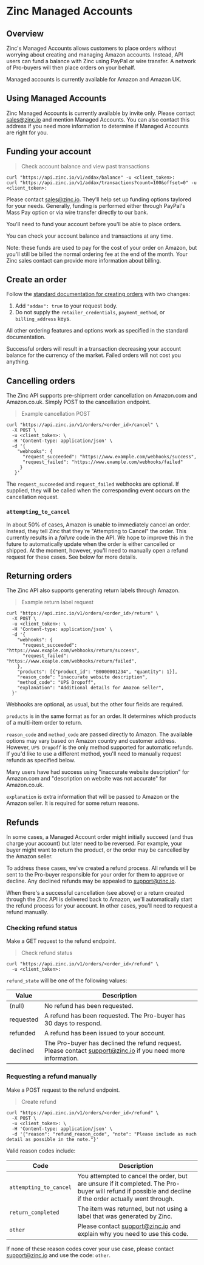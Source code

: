 # Zinc Managed Accounts

## Overview

Zinc's Managed Accounts allows customers to place orders without worrying about
creating and managing Amazon accounts. Instead, API users can fund a balance
with Zinc using PayPal or wire transfer. A network of Pro-buyers will then place
orders on your behalf.

Managed accounts is currently available for Amazon and Amazon UK.

## Using Managed Accounts

Zinc Managed Accounts is currently available by invite only. Please contact
sales@zinc.io and mention Managed Accounts. You can also contact this address if
you need more information to determine if Managed Accounts are right for you.

## Funding your account

> Check account balance and view past transactions

```shell
curl "https://api.zinc.io/v1/addax/balance" -u <client_token>:
curl "https://api.zinc.io/v1/addax/transactions?count=100&offset=0" -u <client_token>:
```

Please contact sales@zinc.io. They'll help set up funding options taylored for
your needs. Generally, funding is performed either through PayPal's Mass Pay
option or via wire transfer directly to our bank.

You'll need to fund your account before you'll be able to place orders.

You can check your account balance and transactions at any time.

Note: these funds are used to pay for the cost of your order on Amazon, but
you'll still be billed the normal ordering fee at the end of the month. Your
Zinc sales contact can provide more information about billing.

## Create an order

Follow the [standard documentation for creating orders]() with two changes:

1. Add `"addax": true` to your request body.
2. Do not supply the `retailer_credentials`, `payment_method`, or `billing_address` keys.

All other ordering features and options work as specified in the standard
documentation.

Successful orders will result in a transaction decreasing your account balance
for the currency of the market. Failed orders will not cost you anything.

## Cancelling orders

The Zinc API supports pre-shipment order cancellation on Amazon.com and
Amazon.co.uk. Simply POST to the cancellation endpoint.

> Example cancellation POST

```shell
curl "https://api.zinc.io/v1/orders/<order_id>/cancel" \
  -X POST \
  -u <client_token>: \
  -H 'Content-type: application/json' \
  -d '{
    "webhooks": {
      "request_succeeded": "https://www.example.com/webhooks/success",
      "request_failed": "https://www.example.com/webhooks/failed"
     }
   }'
```

The `request_succeeded` and `request_failed` webhooks are optional. If supplied,
they will be called when the corresponding event occurs on the cancellation
request.

### `attempting_to_cancel`

In about 50% of cases, Amazon is unable to immediately cancel an order. Instead,
they tell Zinc that they're "Attempting to Cancel" the order. This currently
results in a _failure_ code in the API. We hope to improve this in the future to
automatically update when the order is either cancelled or shipped. At the
moment, however, you'll need to manually open a refund request for these cases.
See below for more details.

## Returning orders

The Zinc API also supports generating return labels through Amazon.

> Example return label request

```shell
curl "https://api.zinc.io/v1/orders/<order_id>/return" \
  -X POST \
  -u <client_token>: \
  -H 'Content-type: application/json' \
  -d '{
    "webhooks": {
      "request_succeeded": "https://www.exaple.com/webhooks/return/success",
      "request_failed": "https://www.exaple.com/webhooks/return/failed",
    },
    "products": [{"product_id": "B0000001234", "quantity": 1}],
    "reason_code": "inaccurate website description",
    "method_code": "UPS Dropoff",
    "explanation": "Additional details for Amazon seller",
  }'
```

Webhooks are optional, as usual, but the other four fields are required.

`products` is in the same format as for an order. It determines which products
of a multi-item order to return.

`reason_code` and `method_code` are passed directly to Amazon. The available
options may vary based on Amazon country and customer address. However, `UPS
Dropoff` is the only method supported for automatic refunds. If you'd like to
use a different method, you'll need to manually request refunds as specified
below.

Many users have had success using "inaccurate website description" for
Amazon.com and "description on website was not accurate" for Amazon.co.uk.

`explanation` is extra information that will be passed to Amazon or the Amazon
seller. It is required for some return reasons.

## Refunds

In some cases, a Managed Account order might initially succeed (and thus charge
your account) but later need to be reversed. For example, your buyer might want
to return the product, or the order may be cancelled by the Amazon seller.

To address these cases, we've created a refund process. All refunds will be sent
to the Pro-buyer responsible for your order for them to approve or decline. Any
declined refunds may be appealed to support@zinc.io.

When there's a successful cancellation (see above) or a return created through
the Zinc API is delivered back to Amazon, we'll automatically start the refund
process for your account. In other cases, you'll need to request a refund
manually.

### Checking refund status

Make a GET request to the refund endpoint.

> Check refund status

```shell
curl "https://api.zinc.io/v1/orders/<order_id>/refund" \
  -u <client_token>:
```

`refund_state` will be one of the following values:

Value | Description
----- | -----------
(null) | No refund has been requested.
requested | A refund has been requested. The Pro-buyer has 30 days to respond.
refunded | A refund has been issued to your account.
declined | The Pro-buyer has declined the refund request. Please contact support@zinc.io if you need more information.

### Requesting a refund manually

Make a POST request to the refund endpoint.

> Create refund

```shell
curl "https://api.zinc.io/v1/orders/<order_id>/refund" \
  -X POST \
  -u <client_token>: \
  -H 'Content-type: application/json' \
  -d '{"reason": "refund_reason_code", "note": "Please include as much detail as possible in the note."}'
```

Valid reason codes include:

Code | Description
---- | -----------
`attempting_to_cancel` | You attempted to cancel the order, but are unsure if it completed. The Pro-buyer will refund if possible and decline if the order actually went through.
`return_completed` | The item was returned, but not using a label that was generated by Zinc.
`other` | Please contact support@zinc.io and explain why you need to use this code.

If none of these reason codes cover your use case, please contact
support@zinc.io and use the code: `other`.
